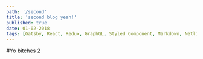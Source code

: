 ```yaml
---
path: '/second'  
title: 'second blog yeah!'  
published: true
date: 01-02-2018
tags: [Gatsby, React, Redux, GraphQL, Styled Component, Markdown, Netlify]
---
```


#Yo bitches 2
